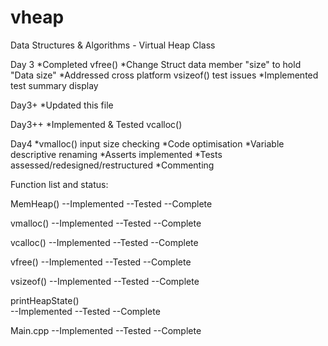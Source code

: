 vheap
=====

Data Structures &amp; Algorithms - Virtual Heap Class

Day 3
*Completed vfree()
*Change Struct data member "size" to hold "Data size"
*Addressed cross platform vsizeof() test issues
*Implemented test summary display

Day3+
*Updated this file

Day3++
*Implemented & Tested vcalloc()

Day4
*vmalloc() input size checking
*Code optimisation
*Variable descriptive renaming
*Asserts implemented
*Tests assessed/redesigned/restructured
*Commenting


Function list and status:

MemHeap()
--Implemented
--Tested
--Complete

vmalloc()
--Implemented
--Tested
--Complete

vcalloc()
--Implemented
--Tested
--Complete

vfree()
--Implemented
--Tested
--Complete

vsizeof()
--Implemented
--Tested 
--Complete

printHeapState()         
--Implemented
--Tested
--Complete

Main.cpp
--Implemented
--Tested
--Complete